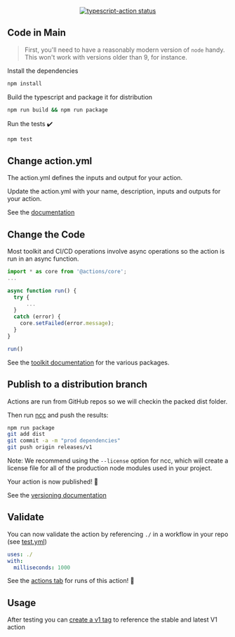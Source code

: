 <p align="center">
  <a href="https://github.com/lauravuo/fetch-contributors-action/actions"><img alt="typescript-action status" src="https://github.com/lauravuo/fetch-contributors-action/workflows/build-test/badge.svg"></a>
</p>

## Code in Main

> First, you'll need to have a reasonably modern version of `node` handy. This won't work with versions older than 9, for instance.

Install the dependencies  

```bash
npm install
```

Build the typescript and package it for distribution

```bash
npm run build && npm run package
```

Run the tests :heavy_check_mark:  

```bash
npm test
```

## Change action.yml

The action.yml defines the inputs and output for your action.

Update the action.yml with your name, description, inputs and outputs for your action.

See the [documentation](https://help.github.com/en/articles/metadata-syntax-for-github-actions)

## Change the Code

Most toolkit and CI/CD operations involve async operations so the action is run in an async function.

```javascript
import * as core from '@actions/core';
...

async function run() {
  try { 
      ...
  } 
  catch (error) {
    core.setFailed(error.message);
  }
}

run()
```

See the [toolkit documentation](https://github.com/actions/toolkit/blob/master/README.md#packages) for the various packages.

## Publish to a distribution branch

Actions are run from GitHub repos so we will checkin the packed dist folder.

Then run [ncc](https://github.com/zeit/ncc) and push the results:

```bash
npm run package
git add dist
git commit -a -m "prod dependencies"
git push origin releases/v1
```

Note: We recommend using the `--license` option for ncc, which will create a license file for all of the production node modules used in your project.

Your action is now published! :rocket:

See the [versioning documentation](https://github.com/actions/toolkit/blob/master/docs/action-versioning.md)

## Validate

You can now validate the action by referencing `./` in a workflow in your repo (see [test.yml](.github/workflows/test.yml))

```yaml
uses: ./
with:
  milliseconds: 1000
```

See the [actions tab](https://github.com/lauravuo/fetch-contributors-action/actions) for runs of this action! :rocket:

## Usage

After testing you can [create a v1 tag](https://github.com/actions/toolkit/blob/master/docs/action-versioning.md) to reference the stable and latest V1 action
